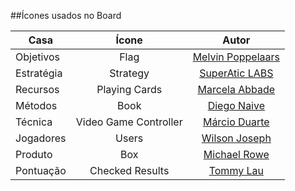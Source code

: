 ##Ícones usados no Board

| Casa        | Ícone           | Autor  | 
| ------------- |:-------------:| :-----:|
| Objetivos      | Flag | [Melvin Poppelaars](http://thenounproject.com/term/flag/50114/) |
| Estratégia      | Strategy      |   [SuperAtic LABS](http://thenounproject.com/term/strategy/41441/) |
| Recursos | Playing Cards     |  [Marcela Abbade](http://thenounproject.com/term/playing-cards/7308/) |
| Métodos | Book | [Diego Naive](http://thenounproject.com/term/book/15474/) |
| Técnica | Video Game Controller | [Márcio Duarte](http://thenounproject.com/term/video-game-controller/7136/) |
| Jogadores | Users | [Wilson Joseph](http://thenounproject.com/term/users/36285/) |
| Produto | Box | [Michael Rowe](http://thenounproject.com/term/box/55619/) |
| Pontuação | Checked Results | [Tommy Lau](http://thenounproject.com/term/checked-results/25759/) |

